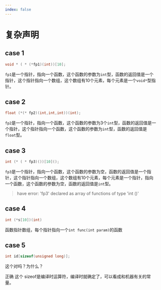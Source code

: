 ```yaml
---
index: false
---
```


# 复杂声明


## case 1

```cpp
void * ( * (*fp1)(int))[10];
```

`fp1`是一个指针，指向一个函数，这个函数的参数为`int`型，函数的返回值是一个指针，这个指针指向一个数组，这个数组有10个元素，每个元素是一个`void*`型指针。

## case 2

```cpp
float (*(* fp2)(int,int,int))(int);
```

`fp2`是一个指针，指向一个函数，这个函数的参数为3个`int`型，函数的返回值是一个指针，这个指针指向一个函数，这个函数的参数为`int`型，函数的返回值是`float`型。

## case 3

```cpp
int (* ( * fp3)())[10]();
```

`fp3`是一个指针，指向一个函数，这个函数的参数为空，函数的返回值是一个指针，这个指针指向一个数组，这个数组有10个元素，每个元素是一个指针，指向一个函数，这个函数的参数为空，函数的返回值是`int`型。
> have error: 'fp3' declared as array of functions of type 'int ()'

## case 4

```cpp
int (*s[10])(int)
```

函数指针数组，每个指针指向一个`int func(int param)`的函数

## case 5

```cpp
int id[sizeof(unsigned long)];
```

这个对吗？为什么？

正确 这个 sizeof是编译时运算符，编译时就确定了，可以看成和机器有关的常量。


